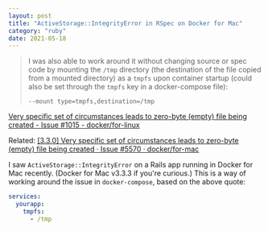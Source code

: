 ```yaml
---
layout: post
title: "ActiveStorage::IntegrityError in RSpec on Docker for Mac"
category: "ruby"
date: 2021-05-18
---
```


> I was also able to work around it without changing source or spec code by mounting the `/tmp` directory (the destination of the file copied from a mounted directory) as a `tmpfs` upon container startup (could also be set through the `tmpfs` key in a docker-compose file):
> 
> `--mount type=tmpfs,destination=/tmp`

[Very specific set of circumstances leads to zero-byte (empty) file being created - Issue #1015 - docker/for-linux](https://github.com/docker/for-linux/issues/1015#issuecomment-839926235)

Related: [[3.3.0] Very specific set of circumstances leads to zero-byte (empty) file being created · Issue #5570 · docker/for-mac](https://github.com/docker/for-mac/issues/5570#issuecomment-841148972)

I saw `ActiveStorage::IntegrityError` on a Rails app running in Docker for Mac recently.  (Docker for Mac v3.3.3 if you're curious.)  This is a way of working around the issue in `docker-compose`, based on the above quote:

```yaml
services:
  yourapp:
    tmpfs:
      - /tmp
```
